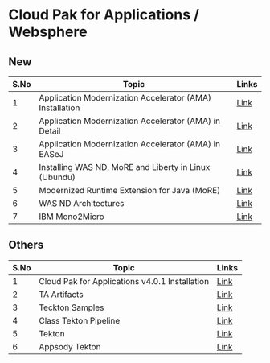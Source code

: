 # Cloud Pak for Applications / Websphere 


## New

<table>
    <thead>
        <th>S.No</th>
        <th>Topic</th>
        <th>Links</th>
    </thead>
    <tr>
        <td>1</td>
        <td>Application Modernization Accelerator (AMA) Installation</td>
        <td>
        	<a href="https://github.com/GandhiCloudLab/ibm-ama/tree/main/01-ama-local-install">Link</a>
        </td>
   </tr> 
    <tr>
        <td>2</td>
        <td>Application Modernization Accelerator (AMA) in Detail</td>
        <td>
        	<a href="https://github.com/GandhiCloudLab/ibm-ama/tree/main/02-ama-in-detail">Link</a>
        </td>
   </tr> 
    <tr>
        <td>3</td>
        <td>Application Modernization Accelerator (AMA) in EASeJ</td>
        <td>
        	<a href="https://github.com/GandhiCloudLab/ibm-ama/tree/main/03-ama-in-EASeJ">Link</a>
        </td>
   </tr> 
    <tr>
        <td>4</td>
        <td>Installing WAS ND, MoRE and Liberty in Linux (Ubundu)</td>
        <td>
        	<a href="https://github.com/GandhiCloudLab/websphere/tree/main/02-more-installation-full">Link</a>
        </td>
   </tr> 
      <tr>
        <td>5</td>
        <td>Modernized Runtime Extension for Java (MoRE)</td>
        <td>
        	<a href="https://github.com/GandhiCloudLab/websphere/tree/main/03-about-more">Link</a>
        </td>
   </tr> 
    <tr>
        <td>6</td>
        <td>WAS ND Architectures</td>
        <td>
        	<a href="https://github.com/GandhiCloudLab/websphere/tree/main/51-was-nd">Link</a>
        </td>
   </tr> 
      <tr>
        <td>7</td>
        <td>IBM Mono2Micro</td>
        <td>
        	<a href="https://github.com/GandhiCloudLab/mono2micro">Link</a>
        </td>
   </tr>               
</table>


## Others

<table>
    <thead>
        <th>S.No</th>
        <th>Topic</th>
        <th>Links</th>
    </thead>
    <tr>
        <td>1</td>
        <td>Cloud Pak for Applications v4.0.1 Installation </td>
        <td>
        	<a href="https://github.com/GandhiCloudLab/cp4a-install-v4">Link</a>
        </td>
   </tr> 
    <tr>
        <td>2</td>
        <td>TA Artifacts </td>
        <td>
        	<a href="https://github.com/GandhiCloudLab/ta-artifacts">Link</a>
        </td>
   </tr> 
    <tr>
        <td>3</td>
        <td>Teckton Samples </td>
        <td>
        	<a href="https://github.com/GandhiCloudLab/tekton-samples">Link</a>
        </td>
   </tr> 
       <tr>
        <td>4</td>
        <td>Class Tekton Pipeline </td>
        <td><a href="https://github.com/GandhiCloudLab/classic-tekton-pipeline">Link</a></td>
   </tr> 
       <tr>
        <td>5</td>
        <td>Tekton </td>
        <td><a href="https://github.com/GandhiCloudLab/tekton">Link</a></td>
   </tr>     
    <tr>
        <td>6</td>
        <td>Appsody Tekton </td>
        <td><a href="https://github.com/GandhiCloudLab/appsody-tekton">Link</a></td>
   </tr>
</table>
